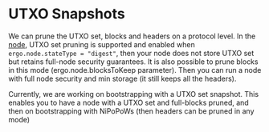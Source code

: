 # UTXO Snapshots

We can prune the UTXO set, blocks and headers on a protocol level. In the [node](node.md), UTXO set pruning is supported and enabled when `ergo.node.stateType = "digest"`, then your node does not store UTXO set but retains full-node security guarantees. It is also possible to prune blocks in this mode (ergo.node.blocksToKeep parameter). Then you can run a node with full node security and min storage (it still keeps all the headers).

Currently, we are working on bootstrapping with a UTXO set snapshot. This enables you to have a node with a UTXO set and full-blocks pruned, and then on bootstrapping with NiPoPoWs (then headers can be pruned in any mode)